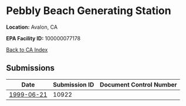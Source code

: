 # Pebbly Beach Generating Station

**Location:** Avalon, CA

**EPA Facility ID:** 100000077178

[Back to CA Index](../../index.md)

## Submissions

| Date | Submission ID | Document Control Number |
|------|--------------|-------------------------|
| [1999-06-21](submissions/10922.md) | 10922 |  |
